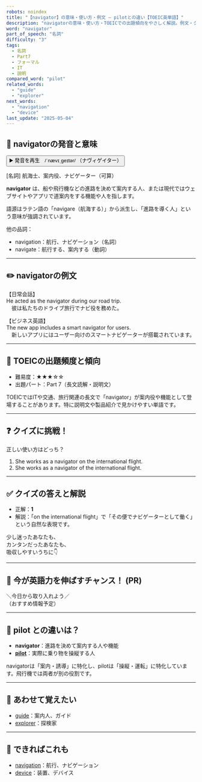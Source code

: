 ```yaml
---
robots: noindex
title: "【navigator】の意味・使い方・例文 ― pilotとの違い【TOEIC英単語】"
description: "navigatorの意味・使い方・TOEICでの出題傾向をやさしく解説。例文・クイズ付きでpilotとの違いもわかりやすく学べます。"
word: "navigator"
part_of_speech: "名詞"
difficulty: "3"
tags:
  - 名詞
  - Part7
  - フォーマル
  - IT
  - 説明
compared_word: "pilot"
related_words:
  - "guide"
  - "explorer"
next_words:
  - "navigation"
  - "device"
last_update: "2025-05-04"
---
```


## 🔰 navigatorの発音と意味

<button class="play-audio" onclick="playTTS('navigator')">
  <span class="play-audio-main">
    ▶️ 発音を再生　/ˈnævɪˌɡeɪtər/
  </span>
  <span class="play-audio-sub">
    （ナヴィゲイター）
  </span>
</button>

[名詞] 航海士、案内役、ナビゲーター（可算）

**navigator** は、船や飛行機などの進路を決めて案内する人、または現代ではウェブサイトやアプリで道案内をする機能や人を指します。

語源はラテン語の「navigare（航海する）」から派生し、「進路を導く人」という意味が強調されています。

他の品詞：  
- navigation：航行、ナビゲーション（名詞）
- navigate：航行する、案内する（動詞）

---

## ✏️ navigatorの例文

【日常会話】  
He acted as the navigator during our road trip.  
　彼は私たちのドライブ旅行でナビ役を務めた。

【ビジネス英語】  
The new app includes a smart navigator for users.  
　新しいアプリにはユーザー向けのスマートナビゲーターが搭載されています。

---

## 🎯 TOEICの出題頻度と傾向

- 難易度：★★★☆☆
- 出題パート：Part 7（長文読解・説明文）

TOEICではITや交通、旅行関連の長文で「navigator」が案内役や機能として登場することがあります。特に説明文や製品紹介で見かけやすい単語です。

---

## ❓ クイズに挑戦！

正しい使い方はどっち？

1. She works as a navigator on the international flight.  
2. She works as a navigator of the international flight.

---

## ✅ クイズの答えと解説

- 正解：**1**
- 解説：「on the international flight」で「その便でナビゲーターとして働く」という自然な表現です。

少し迷ったあなたも、  
カンタンだったあなたも、  
吸収しやすいうちに👇️

---

## 🚀 今が英語力を伸ばすチャンス！ (PR)

<div class="info-center">
＼今日から取り入れよう／<br>  
（おすすめ情報予定）
</div>

---

## 🤔  pilot との違いは？

- **navigator**：進路を決めて案内する人や機能
- **[pilot](/word/pilot)**：実際に乗り物を操縦する人

navigatorは「案内・誘導」に特化し、pilotは「操縦・運転」に特化しています。飛行機では両者が別の役割です。

---

## 🧩 あわせて覚えたい

- [guide](/word/guide)：案内人、ガイド
- [explorer](/word/explorer)：探検家

---

## 📖 できればこれも

- [navigation](/word/navigation)：航行、ナビゲーション
- [device](/word/device)：装置、デバイス

<!-- cvid: aid41_bid21 -->
